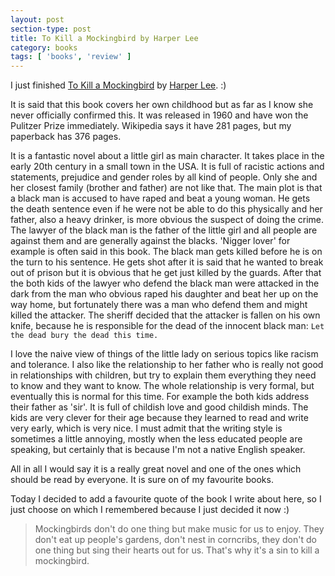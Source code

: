 ```yaml
---
layout: post
section-type: post
title: To Kill a Mockingbird by Harper Lee
category: books
tags: [ 'books', 'review' ]
---
```



I just finished [To Kill a Mockingbird](https://www.goodreads.com/book/show/2657.To_Kill_a_Mockingbird) by [Harper Lee](https://www.goodreads.com/author/show/1825.Harper_Lee). :)

It is said that this book covers her own childhood but as far as I know she never
officially confirmed this.
It was released in 1960 and have won the Pulitzer Prize immediately. Wikipedia
says it have 281 pages, but my paperback has 376 pages.

It is a fantastic novel about a little girl as main character. It takes place in
the early 20th century in a small town in the USA. It is full of racistic actions and
statements, prejudice and gender roles by all kind of people. Only she and her closest family (brother and
father) are not like that. The main plot is that a black man is accused to have
raped and beat a young woman. He gets the death sentence even if he were not be
able to do this physically and her father, also a heavy drinker, is more obvious the suspect of doing the
crime. The lawyer of the black man is the father of the little girl and all people
are against them and are generally against the blacks. 'Nigger lover' for example 
is often said in this book. The black man gets killed before he is on the turn to his sentence. 
He gets shot after it is said that he wanted to break out of prison but it is obvious that
he get just killed by the guards. After that the both kids of the lawyer who
defend the black man were attacked in the dark from the man who obvious raped his
daughter and beat her up on the way home, but fortunately
there was a man who defend them and might killed the attacker.
The sheriff decided that the attacker is fallen on his own knife, because he is
responsible for the dead of the innocent black man: 
`Let the dead bury the dead this time.`


I love the naive view of things of the little lady on serious topics like racism
and tolerance. I also like the relationship to her father who is really not good
in relationships with children, but try to explain them everything they need to
know and they want to know. The whole relationship is very formal, but eventually
this is normal for this time. For example the both kids address their father as
'sir'. It is full of childish love and good childish minds. The kids are very 
clever for their age because they learned to read and write very early, which is very
nice. I must admit that the writing style is sometimes a little annoying, mostly
when the less educated people are speaking, but certainly that is because I'm not a
native English speaker.

All in all I would say it is a really great novel and one of the ones which should be
read by everyone. It is sure on of my favourite books.

Today I decided to add a favourite quote of the book I write about here, so I just
choose on which I remembered because I just decided it now :)

> Mockingbirds don't do one thing but make music for us to enjoy. They don't eat up people's gardens, don't nest in corncribs, they don't do one thing but sing their hearts out for us. That's why it's a sin to kill a mockingbird.
